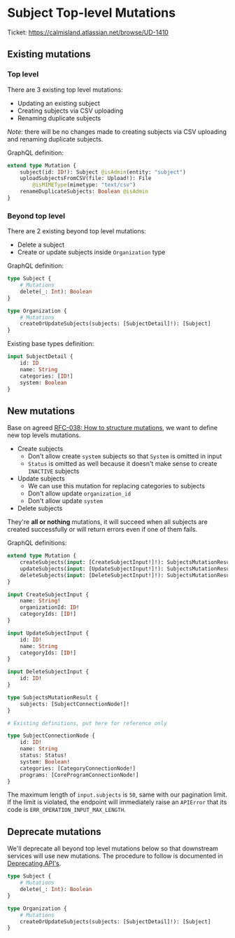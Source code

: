 # Subject Top-level Mutations

Ticket: <https://calmisland.atlassian.net/browse/UD-1410>

## Existing mutations

### Top level

There are 3 existing top level mutations:

- Updating an existing subject
- Creating subjects via CSV uploading
- Renaming duplicate subjects

*Note*: there will be no changes made to creating subjects via CSV uploading and renaming duplicate subjects.

GraphQL definition:

```graphql
extend type Mutation {
    subject(id: ID!): Subject @isAdmin(entity: "subject")
    uploadSubjectsFromCSV(file: Upload!): File
        @isMIMEType(mimetype: "text/csv")
    renameDuplicateSubjects: Boolean @isAdmin
}
```

### Beyond top level

There are 2 existing beyond top level mutations:

- Delete a subject
- Create or update subjects inside `Organization` type

GraphQL definition:

```graphql
type Subject {
    # Mutations
    delete(_: Int): Boolean
}

type Organization {
    # Mutations
    createOrUpdateSubjects(subjects: [SubjectDetail]!): [Subject]
}
```

Existing base types definition:

```graphql
input SubjectDetail {
    id: ID
    name: String
    categories: [ID!]
    system: Boolean
}
```

## New mutations

Base on agreed [RFC-038: How to structure mutations](https://bitbucket.org/calmisland/kidsloop-user-service/src/master/documents/rfc/038-How-to-structure-mutations.md), we want to define new top levels mutations.

- Create subjects
  - Don't allow create `system` subjects so that `System` is omitted in input
  - `Status` is omitted as well because it doesn't make sense to create `INACTIVE` subjects
- Update subjects
  - We can use this mutation for replacing categories to subjects
  - Don't allow update `organization_id`
  - Don't allow update `system`
- Delete subjects

They're **all or nothing** mutations, it will succeed when all subjects are created successfully or will return errors even if one of them fails.

GraphQL definitions:

```graphql
extend type Mutation {
    createSubjects(input: [CreateSubjectInput!]!): SubjectsMutationResult
    updateSubjects(input: [UpdateSubjectInput!]!): SubjectsMutationResult
    deleteSubjects(input: [DeleteSubjectInput!]!): SubjectsMutationResult
}

input CreateSubjectInput {
    name: String!
    organizationId: ID!
    categoryIds: [ID!]
}

input UpdateSubjectInput {
    id: ID!
    name: String
    categoryIds: [ID!]
}

input DeleteSubjectInput {
    id: ID!
}

type SubjectsMutationResult {
    subjects: [SubjectConnectionNode!]!
}

# Existing definitions, put here for reference only

type SubjectConnectionNode {
    id: ID!
    name: String
    status: Status!
    system: Boolean!
    categories: [CategoryConnectionNode!]
    programs: [CoreProgramConnectionNode!]
}
```

The maximum length of `input.subjects` is `50`, same with our pagination limit. If the limit is violated, the endpoint will immediately raise an `APIError` that its code is `ERR_OPERATION_INPUT_MAX_LENGTH`.

## Deprecate mutations

We'll deprecate all beyond top level mutations below so that downstream services will use new mutations. The procedure to follow is documented in [Deprecating API's](https://calmisland.atlassian.net/wiki/spaces/ATZ/pages/2367225962/Deprecating+API+s).

```graphql
type Subject {
    # Mutations
    delete(_: Int): Boolean
}

type Organization {
    # Mutations
    createOrUpdateSubjects(subjects: [SubjectDetail]!): [Subject]
}
```
